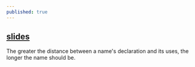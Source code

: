 ```yaml
---
published: true
---
```

## [slides](https://talks.golang.org/2014/names.slide#1)
The greater the distance between a name's declaration and its uses, the longer the name should be.
